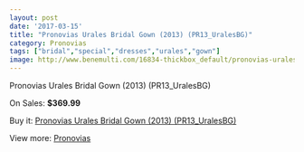 ```yaml
---
layout: post
date: '2017-03-15'
title: "Pronovias Urales Bridal Gown (2013) (PR13_UralesBG)"
category: Pronovias
tags: ["bridal","special","dresses","urales","gown"]
image: http://www.benemulti.com/16834-thickbox_default/pronovias-urales-bridal-gown-2013-pr13uralesbg.jpg
---
```

Pronovias Urales Bridal Gown (2013) (PR13_UralesBG)

On Sales: **$369.99**
<a href="https://www.benemulti.com/en/pronovias/6442-pronovias-urales-bridal-gown-2013-pr13uralesbg.html"><amp-img layout="responsive" width="600" height="600" src="//www.benemulti.com/16834-thickbox_default/pronovias-urales-bridal-gown-2013-pr13uralesbg.jpg" alt="Pronovias Urales Bridal Gown (2013) (PR13_UralesBG) 0" /></a>
<a href="https://www.benemulti.com/en/pronovias/6442-pronovias-urales-bridal-gown-2013-pr13uralesbg.html"><amp-img layout="responsive" width="600" height="600" src="//www.benemulti.com/16836-thickbox_default/pronovias-urales-bridal-gown-2013-pr13uralesbg.jpg" alt="Pronovias Urales Bridal Gown (2013) (PR13_UralesBG) 1" /></a>
<a href="https://www.benemulti.com/en/pronovias/6442-pronovias-urales-bridal-gown-2013-pr13uralesbg.html"><amp-img layout="responsive" width="600" height="600" src="//www.benemulti.com/16835-thickbox_default/pronovias-urales-bridal-gown-2013-pr13uralesbg.jpg" alt="Pronovias Urales Bridal Gown (2013) (PR13_UralesBG) 2" /></a>

Buy it: [Pronovias Urales Bridal Gown (2013) (PR13_UralesBG)](https://www.benemulti.com/en/pronovias/6442-pronovias-urales-bridal-gown-2013-pr13uralesbg.html "Pronovias Urales Bridal Gown (2013) (PR13_UralesBG)")

View more: [Pronovias](https://www.benemulti.com/en/55-pronovias "Pronovias")